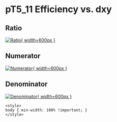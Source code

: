 # pT5_11 Efficiency vs. dxy

## Ratio

[![Ratio](../mtv/var/pT5_11_eff_dxy.png){ width=600px }](../mtv/var/pT5_11_eff_dxy.pdf)

## Numerator

[![Numerator](../mtv/num/pT5_11_eff_dxy_num.png){ width=600px }](../mtv/num/pT5_11_eff_dxy_num.pdf)

## Denominator

[![Denominator](../mtv/den/pT5_11_eff_dxy_den.png){ width=600px }](../mtv/den/pT5_11_eff_dxy_den.pdf)


``` {=html}
<style>
body { min-width: 100% !important; }
</style>
```
